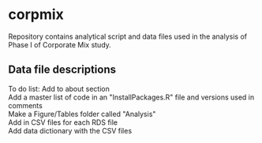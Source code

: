 # corpmix
Repository contains analytical script and data files used in the analysis of Phase I of Corporate Mix study. 

## Data file descriptions

To do list:
Add to about section<br />
Add a master list of code in an "InstallPackages.R" file and versions used in comments<br />
Make a Figure/Tables folder called "Analysis"<br />
Add in CSV files for each RDS file<br />
Add data dictionary with the CSV files<br />
